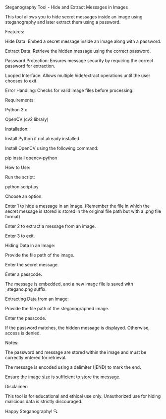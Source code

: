 Steganography Tool - Hide and Extract Messages in Images

This tool allows you to hide secret messages inside an image using steganography and later extract them using a password.

Features:

Hide Data: Embed a secret message inside an image along with a password.

Extract Data: Retrieve the hidden message using the correct password.

Password Protection: Ensures message security by requiring the correct password for extraction.

Looped Interface: Allows multiple hide/extract operations until the user chooses to exit.

Error Handling: Checks for valid image files before processing.

Requirements:

Python 3.x

OpenCV (cv2 library)

Installation:

Install Python if not already installed.

Install OpenCV using the following command:

pip install opencv-python

How to Use:

Run the script:

python script.py

Choose an option:

Enter 1 to hide a message in an image. (Remember the file in which the secret message is stored is stored in the original file path but with a .png file format)

Enter 2 to extract a message from an image. 

Enter 3 to exit.

Hiding Data in an Image:

Provide the file path of the image.

Enter the secret message.

Enter a passcode.

The message is embedded, and a new image file is saved with _stegano.png suffix.

Extracting Data from an Image:

Provide the file path of the steganographed image.

Enter the passcode.

If the password matches, the hidden message is displayed. Otherwise, access is denied.

Notes:

The password and message are stored within the image and must be correctly entered for retrieval.

The message is encoded using a delimiter (|END) to mark the end.

Ensure the image size is sufficient to store the message.

Disclaimer:

This tool is for educational and ethical use only. Unauthorized use for hiding malicious data is strictly discouraged.

Happy Steganography! 🔍
